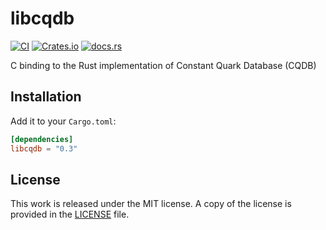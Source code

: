 # libcqdb

[![CI](https://github.com/messense/cqdb-rs/workflows/CI/badge.svg)](https://github.com/messense/cqdb-rs/actions?query=workflow%3ACI)
[![Crates.io](https://img.shields.io/crates/v/libcqdb.svg)](https://crates.io/crates/libcqdb)
[![docs.rs](https://docs.rs/libcqdb/badge.svg)](https://docs.rs/libcqdb/)

C binding to the Rust implementation of Constant Quark Database (CQDB)

## Installation

Add it to your ``Cargo.toml``:

```toml
[dependencies]
libcqdb = "0.3"
```

## License

This work is released under the MIT license. A copy of the license is provided
in the [LICENSE](./LICENSE) file.
